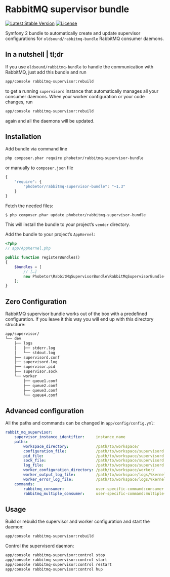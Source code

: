 RabbitMQ supervisor bundle
==========================

[![Latest Stable Version](https://poser.pugx.org/phobetor/rabbitmq-supervisor-bundle/v/stable.png)](https://packagist.org/packages/phobetor/rabbitmq-supervisor-bundle) [![License](https://poser.pugx.org/phobetor/rabbitmq-supervisor-bundle/license.png)](https://packagist.org/packages/phobetor/rabbitmq-supervisor-bundle)

Symfony 2 bundle to automatically create and update supervisor configurations for `oldsound/rabbitmq-bundle` RabbitMQ consumer daemons.

## In a nutshell | tl;dr

If you use `oldsound/rabbitmq-bundle` to handle the communication with RabbitMQ, just add this bundle and run
```sh
app/console rabbitmq-supervisor:rebuild
```
to get a running `supervisord` instance that automatically manages all your consumer daemons.
When your worker configuration or your code changes, run
```sh
app/console rabbitmq-supervisor:rebuild
```
again and all the daemons will be updated.

## Installation

Add bundle via command line
```sh
php composer.phar require phobetor/rabbitmq-supervisor-bundle
```

or manually to `composer.json` file
```js
{
    "require": {
        "phobetor/rabbitmq-supervisor-bundle": "~1.3"
    }
}
```

Fetch the needed files:
```bash
$ php composer.phar update phobetor/rabbitmq-supervisor-bundle
```

This will install the bundle to your project’s `vendor` directory.

Add the bundle to your project’s `AppKernel`:
```php
<?php
// app/AppKernel.php

public function registerBundles()
{
    $bundles = [
        // […]
        new Phobetor\RabbitMqSupervisorBundle\RabbitMqSupervisorBundle(),
    ];
}
```

## Zero Configuration

RabbitMQ supervisor bundle works out of the box with a predefined configuration. If you leave it this way you will end
up with this directory structure:
```sh
app/supervisor/
└── dev
    ├── logs
    │   ├── stderr.log
    │   └── stdout.log
    ├── supervisord.conf
    ├── supervisord.log
    ├── supervisor.pid
    ├── supervisor.sock
    └── worker
        ├── queue1.conf
        ├── queue2.conf
        ├── queue3.conf
        └── queue4.conf
```

## Advanced configuration

All the paths and commands can be changed in `app/config/config.yml`:
```yml
rabbit_mq_supervisor:
    supervisor_instance_identifier:     instance_name
    paths:
        workspace_directory:            /path/to/workspace/
        configuration_file:             /path/to/workspace/supervisord.conf
        pid_file:                       /path/to/workspace/supervisord.pid
        sock_file:                      /path/to/workspace/supervisord.sock
        log_file:                       /path/to/workspace/supervisord.log
        worker_configuration_directory: /path/to/workspace/worker/
        worker_output_log_file:         /path/to/workspace/logs/%kernel.environment%.log
        worker_error_log_file:          /path/to/workspace/logs/%kernel.environment%.log
    commands:
        rabbitmq_consumer:              user-specific-command:consumer -m %%1$d %%2$s
        rabbitmq_multiple_consumer:     user-specific-command:multiple-consumer -m %%1$d %%2$s
```

## Usage

Build or rebuild the supervisor and worker configuration and start the daemon:
```sh
app/console rabbitmq-supervisor:rebuild
```

Control the supervisord daemon:
```sh
app/console rabbitmq-supervisor:control stop
app/console rabbitmq-supervisor:control start
app/console rabbitmq-supervisor:control restart
app/console rabbitmq-supervisor:control hup
```
